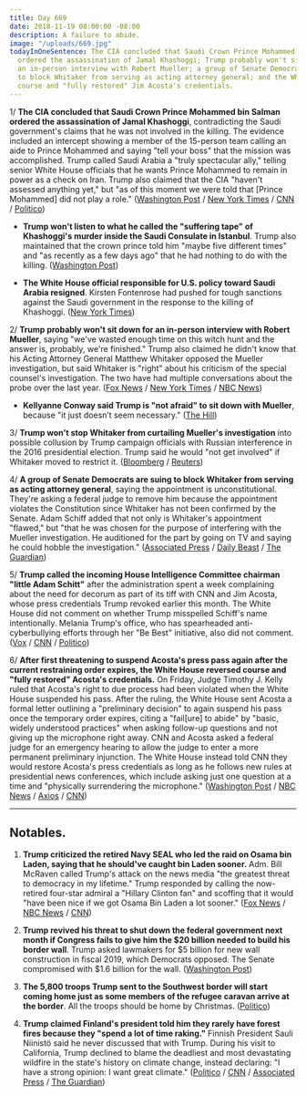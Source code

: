 ```yaml
---
title: Day 669
date: 2018-11-19 08:00:00 -08:00
description: A failure to abide.
image: "/uploads/669.jpg"
todayInOneSentence: The CIA concluded that Saudi Crown Prince Mohammed bin Salman
  ordered the assassination of Jamal Khashoggi; Trump probably won't sit down for
  an in-person interview with Robert Mueller; a group of Senate Democrats are suing
  to block Whitaker from serving as acting attorney general; and the White House reversed
  course and "fully restored" Jim Acosta's credentials.
---
```


1/ **The CIA concluded that Saudi Crown Prince Mohammed bin Salman ordered the assassination of Jamal Khashoggi**, contradicting the Saudi government's claims that he was not involved in the killing. The evidence included an intercept showing a member of the 15-person team calling an aide to Prince Mohammed and saying "tell your boss" that the mission was accomplished. Trump called Saudi Arabia a "truly spectacular ally," telling senior White House officials that he wants Prince Mohammed to remain in power as a check on Iran. Trump also claimed that the CIA "haven't assessed anything yet," but "as of this moment we were told that \[Prince Mohammed\] did not play a role." ([Washington Post](https://www.washingtonpost.com/world/national-security/cia-concludes-saudi-crown-prince-ordered-jamal-khashoggis-assassination/2018/11/16/98c89fe6-e9b2-11e8-a939-9469f1166f9d_story.html) / [New York Times](https://www.nytimes.com/2018/11/16/us/politics/cia-saudi-crown-prince-khashoggi.html) / [CNN](https://www.cnn.com/2018/11/16/politics/cia-assessment-khashoggi-assassination-saudi-arabia/index.html) / [Politico](https://www.politico.com/story/2018/11/17/trump-saudis-khashoggi-cia-gulen-1000487))

* **Trump won't listen to what he called the "suffering tape" of Khashoggi's murder inside the Saudi Consulate in Istanbul**. Trump also maintained that the crown prince told him "maybe five different times" and "as recently as a few days ago" that he had nothing to do with the killing. ([Washington Post](https://www.washingtonpost.com/politics/trump-says-he-wont-listen-to-khashoggi-suffering-tape/2018/11/18/445cc5c0-eb53-11e8-96d4-0d23f2aaad09_story.html))

* **The White House official responsible for U.S. policy toward Saudi Arabia resigned**. Kirsten Fontenrose had pushed for tough sanctions against the Saudi government in the response to the killing of Khashoggi. ([New York Times](https://www.nytimes.com/2018/11/17/us/politics/trump-khashoggi-saudi-arabia.html))

2/ **Trump probably won't sit down for an in-person interview with Robert Mueller**, saying "we've wasted enough time on this witch hunt and the answer is, probably, we're finished." Trump also claimed he didn't know that his Acting Attorney General Matthew Whitaker opposed the Mueller investigation, but said Whitaker is "right" about his criticism of the special counsel's investigation. The two have had multiple conversations about the probe over the last year. ([Fox News](https://www.foxnews.com/politics/trump-in-exclusive-interview-reveals-obamas-private-guidance-on-greatest-threat-to-the-u-s) / [New York Times](https://www.nytimes.com/2018/11/18/us/politics/trump-mueller-chris-wallace-interview.html) / [NBC News](https://www.nbcnews.com/politics/politics-news/trump-says-whitaker-right-about-russia-probe-won-t-sit-n937671))

* **Kellyanne Conway said Trump is "not afraid" to sit down with Mueller**, because "it just doesn’t seem necessary." ([The Hill](https://thehill.com/homenews/administration/417429-conway-trump-is-not-afraid-to-sit-down-with-mueller))

3/ **Trump won't stop Whitaker from curtailing Mueller's investigation** into possible collusion by Trump campaign officials with Russian interference in the 2016 presidential election. Trump said he would "not get involved" if Whitaker moved to restrict it. ([Bloomberg](https://www.bloomberg.com/news/articles/2018-11-18/trump-says-he-wouldn-t-overrule-whitaker-if-he-limits-mueller) / [Reuters](https://www.reuters.com/article/us-usa-trump-russia/trump-would-not-intervene-if-whitaker-moves-to-curtail-mueller-probe-idUSKCN1NN0LN))

4/ **A group of Senate Democrats are suing to block Whitaker from serving as acting attorney general**, saying the appointment is unconstitutional. They're asking a federal judge to remove him because the appointment violates the Constitution since Whitaker has not been confirmed by the Senate. Adam Schiff added that not only is Whitaker's appointment "flawed," but "that he was chosen for the purpose of interfering with the Mueller investigation. He auditioned for the part by going on TV and saying he could hobble the investigation." ([Associated Press](https://apnews.com/fb0d046e52494591b5e2bef3e485493f) / [Daily Beast](https://www.thedailybeast.com/senate-democrats-sue-to-remove-matt-whitaker-from-the-attorney-general-post) / [The Guardian](https://www.theguardian.com/us-news/2018/nov/18/republicans-democrats-matthew-whitaker-mueller-investigation))

5/ **Trump called the incoming House Intelligence Committee chairman "little Adam Schitt"** after the administration spent a week complaining about the need for decorum as part of its tiff with CNN and Jim Acosta, whose press credentials Trump revoked earlier this month. The White House did not comment on whether Trump misspelled Schiff's name intentionally. Melania Trump's office, who has spearheaded anti-cyberbullying efforts through her "Be Best" initiative, also did not comment. ([Vox](https://www.vox.com/2018/11/19/18102577/trump-adam-schitt-tweet) / [CNN](https://www.cnn.com/2018/11/18/politics/trump-schiff-little-adam-schitt-tweet/index.html) / [Politico](https://www.politico.com/story/2018/11/18/trump-adam-schiff-schitt-twitter-1002708))

6/ **After first threatening to suspend Acosta's press pass again after the current restraining order expires, the White House reversed course and "fully restored" Acosta's credentials.** On Friday, Judge Timothy J. Kelly ruled that Acosta's right to due process had been violated when the White House suspended his pass. After the ruling, the White House sent Acosta a formal letter outlining a "preliminary decision" to again suspend his pass once the temporary order expires, citing a "fail\[ure\] to abide" by "basic, widely understood practices" when asking follow-up questions and not giving up the microphone right away. CNN and Acosta asked a federal judge for an emergency hearing to allow the judge to enter a more permanent preliminary injunction. The White House instead told CNN they would restore Acosta's press credentials as long as he follows new rules at presidential news conferences, which include asking just one question at a time and "physically surrendering the microphone." ([Washington Post](https://www.washingtonpost.com/nation/2018/11/19/white-house-tells-acosta-his-press-pass-will-be-suspended-again-when-order-expires-cnn-says/) / [NBC News](https://www.nbcnews.com/news/all/white-house-reverses-course-permanently-restores-jim-acosta-s-press-n938171) / [Axios](https://www.axios.com/trump-white-house-media-jim-acosta-cnn-lawsuit-584e82aa-a295-48fc-a40b-3992a96810b9.html) / [CNN](https://www.cnn.com/2018/11/19/media/cnn-acosta-emergency-hearing/index.html))

---

## Notables.

1. **Trump criticized the retired Navy SEAL who led the raid on Osama bin Laden, saying that he should've caught bin Laden sooner.** Adm. Bill McRaven called Trump's attack on the news media "the greatest threat to democracy in my lifetime." Trump responded by calling the now-retired four-star admiral a "Hillary Clinton fan" and scoffing that it would "have been nice if we got Osama Bin Laden a lot sooner." ([Fox News](https://www.foxnews.com/politics/trump-in-exclusive-interview-reveals-obamas-private-guidance-on-greatest-threat-to-the-u-s) / [NBC News](https://www.nbcnews.com/politics/donald-trump/trump-blasts-retired-navy-seal-critical-him-saying-he-should-n937716) / [CNN](https://www.cnn.com/2018/11/18/politics/donald-trump-william-mcraven/index.html))

2. **Trump revived his threat to shut down the federal government next month if Congress fails to give him the $20 billion needed to build his border wall**. Trump asked lawmakers for $5 billion for new wall construction in fiscal 2019, which Democrats opposed. The Senate compromised with $1.6 billion for the wall. ([Washington Post](https://www.washingtonpost.com/business/economy/this-would-be-a-very-good-time-to-do-a-shutdown-trump-says/2018/11/17/2cd70754-ea8f-11e8-a939-9469f1166f9d_story.html))

3. **The 5,800 troops Trump sent to the Southwest border will start coming home just as some members of the refugee caravan arrive at the border**. All the troops should be home by Christmas. ([Politico](https://www.politico.com/story/2018/11/19/troops-us-mexico-border-come-home-1005510))

4. **Trump claimed Finland's president told him they rarely have forest fires because they "spend a lot of time raking."** Finnish President Sauli Niinistö said he never discussed that with Trump. During his visit to California, Trump declined to blame the deadliest and most devastating wildfire in the state's history on climate change, instead declaring: "I have a strong opinion: I want great climate." ([Politico](https://www.politico.com/story/2018/11/18/trump-raking-wildfires-california-finland-1002526) / [CNN](https://www.cnn.com/2018/11/18/politics/finnish-president-trump-raking-forest-fires/index.html) / [Associated Press](https://apnews.com/3179a22c09714899aace1c8b6265e9c5) / [The Guardian](https://www.theguardian.com/us-news/2018/nov/19/make-america-rake-again-finland-trump-forest-fire))